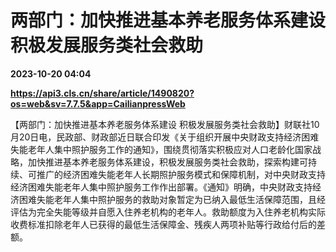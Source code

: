 # 两部门：加快推进基本养老服务体系建设 积极发展服务类社会救助

**2023-10-20 04:04**

**https://api3.cls.cn/share/article/1490820?os=web&sv=7.7.5&app=CailianpressWeb**

【两部门：加快推进基本养老服务体系建设 积极发展服务类社会救助】财联社10月20日电，民政部、财政部近日联合印发《关于组织开展中央财政支持经济困难失能老年人集中照护服务工作的通知》，围绕贯彻落实积极应对人口老龄化国家战略，加快推进基本养老服务体系建设，积极发展服务类社会救助，探索构建可持续、可推广的经济困难失能老年人长期照护服务模式和保障机制，对中央财政支持经济困难失能老年人集中照护服务工作作出部署。《通知》明确，中央财政支持经济困难失能老年人集中照护服务的救助对象暂定为已纳入最低生活保障范围，且经评估为完全失能等级并自愿入住养老机构的老年人。救助额度为入住养老机构实际收费标准扣除老年人已获得的最低生活保障金、残疾人两项补贴等行政给付后的差额。